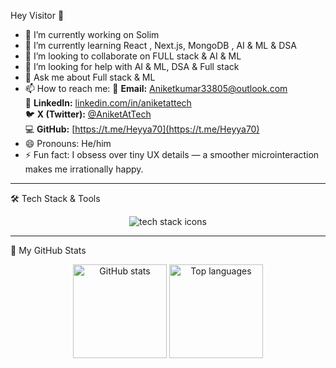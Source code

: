 Hey Visitor 👋

- 🔭 I’m currently working on Solim
- 🌱 I’m currently learning React , Next.js, MongoDB , AI & ML & DSA
- 👯 I’m looking to collaborate on FULL stack & AI & ML
- 🤔 I’m looking for help with AI & ML, DSA & Full stack  
- 💬 Ask me about Full stack & ML
- 📫 How to reach me:
📧 **Email:** [Aniketkumar33805@outlook.com](mailto:Aniketkumar33805@outlook.com)  
💼 **LinkedIn:** [linkedin.com/in/aniketattech](https://www.linkedin.com/in/aniketattech)  
🐦 **X (Twitter):** [@AniketAtTech](https://x.com/AniketAtTech)  
💻 **GitHub:** [https://t.me/Heyya70](https://t.me/Heyya70)
- 😄 Pronouns: He/him
- ⚡ Fun fact: 
I obsess over tiny UX details — a smoother microinteraction makes me irrationally happy.

- ---
🛠️ Tech Stack & Tools
<p align="center">
  <img src="https://skillicons.dev/icons?i=react,tailwindcss,bootstrap,mongodb,html,css,js,git,github,vscode,figma,postman" alt="tech stack icons" />
</p>


- ---
🚀 My GitHub Stats
<p align="center"> <img src="https://github-readme-stats.vercel.app/api?username=YogurtFusion&show_icons=true&theme=tokyonight" alt="GitHub stats" height="150"/> <img src="https://github-readme-stats.vercel.app/api/top-langs/?username=YogurtFusion&layout=compact&theme=tokyonight" alt="Top languages" height="150"/> </p>


<!--
# 🧠 Hey, I’m YogurtFusion  

A curious web-dev-in-training who codes like caffeine powers creativity — a little chaotic, very effective, and somehow always gets it done.  

I build web things, learn fast, and treat AI like a co-pilot — not a crutch.  

---

## 🔭 What I’m Working On  

- Polishing a portfolio of small, real-world projects (responsive UIs, accessible components, and audio players that *actually* work).  
- Prepping for web dev internships — sharpening skills in **Git**, **React**, **MongoDB**, and using **AI** to speed up (not skip) the work.  

---

## 🌱 What I’m Learning  

- **Front-end:** React, Tailwind, accessibility, and modular JavaScript that doesn’t break when you blink.  
- **Back-end:** MongoDB + Next.js basics for a smooth full-stack flow.  
- **Tooling:** Git workflows and build tools that don’t make me want to scream into the void.  

---

## 👯 Open to Collaborate On  

- Small, purposeful web apps and reusable UI components.  
- Music/media player projects or anything that helps me flex backend muscles (Node/Express, I’m looking at you).  

---

## 🤔 I’d Love Help With  

- Real-world project feedback — code reviews, accessibility, performance tips.  
- Internship prep: technical interviews, portfolio reviews, you name it.  

---

## 💬 Ask Me About  

- Front-end debugging, layout quirks, and why **CSS Grid > Flexbox** when you know what you’re doing.  
- How to integrate AI into your workflow *without* letting it do all your thinking for you.  

---

## 📫 Reach Me  

📧 **Email:** [Aniketkumar33805@outlook.com](mailto:Aniketkumar33805@outlook.com)  
💼 **LinkedIn:** [linkedin.com/in/aniketattech](https://www.linkedin.com/in/aniketattech)  
🐦 **X (Twitter):** [@AniketAtTech](https://x.com/AniketAtTech)  
💻 **GitHub:** [github.com/YogurtFusion](https://github.com/YogurtFusion)

---

⭐️ *If you vibe with my projects, drop a star — it keeps my caffeine levels stable and my motivation dangerously high.*
-->
